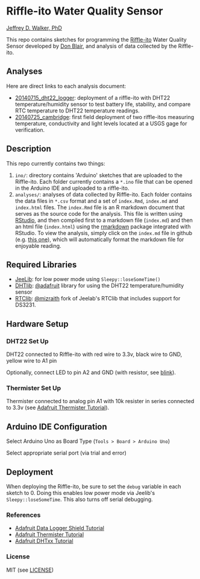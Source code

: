 Riffle-ito Water Quality Sensor
=======================

[Jeffrey D. Walker, PhD](http://walkerjeff.com)

This repo contains sketches for programming the 
[Riffle-ito](https://github.com/p-v-o-s/riffle-ito) Water Quality Sensor 
developed by [Don Blair](https://github.com/p-v-o-s), and analysis of data collected
by the Riffle-ito.

## Analyses

Here are direct links to each analysis document:

- [20140715_dht22_logger](https://github.com/walkerjeffd/riffle-ito-apps/blob/master/analyses/20140715_dht22_logger/index.md): deployment of a riffle-ito with DHT22 temperature/humidity sensor to test battery life, stability, and compare RTC temperature to DHT22 temperature readings.
- [20140725_cambridge](https://github.com/walkerjeffd/riffle-ito-apps/blob/master/analyses/20140725_cambridge/index.md): first field deployment of two riffle-itos measuring temperature, conductivity and light levels located at a USGS gage for verification.

## Description

This repo currently contains two things:

1. `ino/`: directory contains 'Arduino' sketches that are uploaded to the Riffle-ito. Each folder currently contains a `*.ino` file that can be opened in the Arduino IDE and uploaded to a riffle-ito.
2. `analyses/`: analyses of data collected by Riffle-ito. Each folder contains the data files in `*.csv` format and a set of `index.Rmd`, `index.md` and `index.html` files. The `index.Rmd` file is an R markdown document that serves as the source code for the analysis. This file is written using [RStudio](http://www.rstudio.com/), and then compiled first to a markdown file (`index.md`) and then an html file (`index.html`) using the [rmarkdown](http://rmarkdown.rstudio.com/) package integrated with RStudio. To view the analysis, simply click on the `index.md` file in github (e.g. [this one](https://github.com/walkerjeffd/riffle-ito-apps/blob/master/analyses/20140715_dht22_logger/index.md)), which will automatically format the markdown file for enjoyable reading.

## Required Libraries

- [JeeLib](https://github.com/jcw/jeelib): for low power mode using `Sleepy::loseSomeTime()`
- [DHTlib](https://github.com/adafruit/DHT-sensor-library): [@adafruit](https://github.com/adafruit) library for using the DHT22 temperature/humidity sensor
- [RTClib](https://github.com/mizraith/RTClib): [@mizraith](https://github.com/mizraith) fork of Jeelab's RTClib that includes support for DS3231.

## Hardware Setup

### DHT22 Set Up

DHT22 connected to Riffle-ito with red wire to 3.3v, black wire to GND, yellow wire to A1 pin

Optionally, connect LED to pin A2 and GND (with resistor, see [blink](http://arduino.cc/en/tutorial/blink)).

### Thermister Set Up

Thermister connected to analog pin A1 with 10k resister in series connected to 3.3v (see [Adafruit Thermister Tutorial](https://learn.adafruit.com/thermistor/overview)).

## Arduino IDE Configuration

Select Arduino Uno as Board Type (`Tools > Board > Arduino Uno`)

Select appropriate serial port (via trial and error)

## Deployment

When deploying the Riffle-ito, be sure to set the `debug` variable in each sketch to 0. Doing this enables low power mode via Jeelib's `Sleepy::loseSomeTime`. This also turns off serial debugging.

### References

- [Adafruit Data Logger Shield Tutorial](https://learn.adafruit.com/adafruit-data-logger-shield/overview)
- [Adafruit Thermister Tutorial](https://learn.adafruit.com/thermistor/overview)
- [Adafruit DHTxx Tutorial](https://learn.adafruit.com/dht/overview)

### License

MIT (see [LICENSE](./LICENSE))